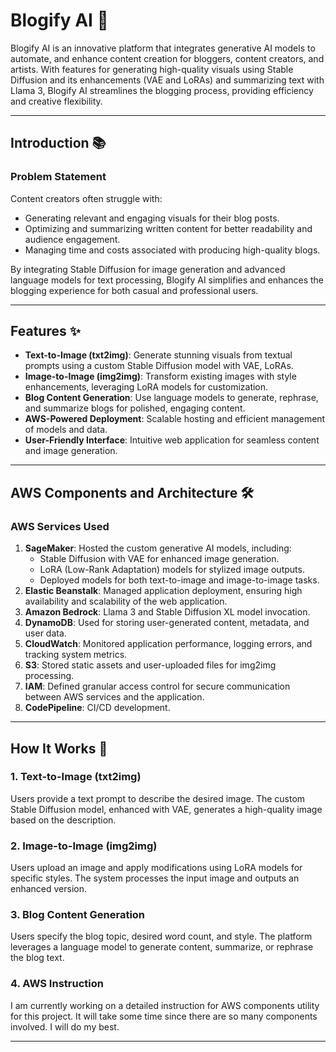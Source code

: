# Blogify AI 🌟

Blogify AI is an innovative platform that integrates generative AI models to automate,
and enhance content creation for bloggers, content creators, and artists.
With features for generating high-quality visuals
using Stable Diffusion and its enhancements (VAE and LoRAs) and summarizing text with Llama 3, 
Blogify AI streamlines the blogging process, providing efficiency and creative flexibility.

---

## Introduction 📚


### Problem Statement
Content creators often struggle with:
- Generating relevant and engaging visuals for their blog posts.
- Optimizing and summarizing written content for better readability and audience engagement.
- Managing time and costs associated with producing high-quality blogs.

By integrating Stable Diffusion for image generation and advanced language models for text processing, Blogify AI simplifies and enhances the blogging experience for both casual and professional users.

---

## Features ✨
- **Text-to-Image (txt2img)**: Generate stunning visuals from textual prompts using a custom Stable Diffusion model with VAE, LoRAs.
- **Image-to-Image (img2img)**: Transform existing images with style enhancements, leveraging LoRA models for customization.
- **Blog Content Generation**: Use language models to generate, rephrase, and summarize blogs for polished, engaging content.
- **AWS-Powered Deployment**: Scalable hosting and efficient management of models and data.
- **User-Friendly Interface**: Intuitive web application for seamless content and image generation.

---

## AWS Components and Architecture 🛠️

### AWS Services Used
1. **SageMaker**: Hosted the custom generative AI models, including:
   - Stable Diffusion with VAE for enhanced image generation.
   - LoRA (Low-Rank Adaptation) models for stylized image outputs.
   - Deployed models for both text-to-image and image-to-image tasks.
2. **Elastic Beanstalk**: Managed application deployment, ensuring high availability and scalability of the web application.
3. **Amazon Bedrock**: Llama 3 and Stable Diffusion XL model invocation.
4. **DynamoDB**: Used for storing user-generated content, metadata, and user data.
5. **CloudWatch**: Monitored application performance, logging errors, and tracking system metrics.
6. **S3**: Stored static assets and user-uploaded files for img2img processing.
7. **IAM**: Defined granular access control for secure communication between AWS services and the application.
8. **CodePipeline**: CI/CD development.

---

## How It Works 🧠

### 1. Text-to-Image (txt2img)
Users provide a text prompt to describe the desired image. The custom Stable Diffusion model, enhanced with VAE, generates a high-quality image based on the description.

### 2. Image-to-Image (img2img)
Users upload an image and apply modifications using LoRA models for specific styles. The system processes the input image and outputs an enhanced version.

### 3. Blog Content Generation
Users specify the blog topic, desired word count, and style. The platform leverages a language model to generate content, summarize, or rephrase the blog text.

### 4. AWS Instruction
I am currently working on a detailed instruction for AWS components utility for this project. It will take some time since there are so many components involved. I will do my best.

---


